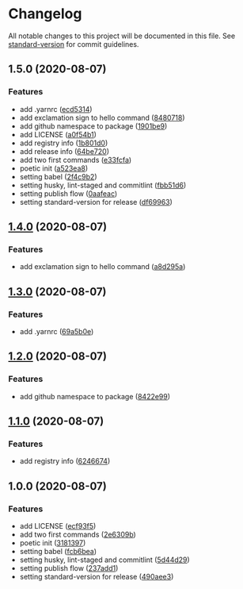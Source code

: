 # Changelog

All notable changes to this project will be documented in this file. See [standard-version](https://github.com/conventional-changelog/standard-version) for commit guidelines.

## 1.5.0 (2020-08-07)


### Features

* add .yarnrc ([ecd5314](https://github.com/jesusgoku/node-cli-getting-started/commit/ecd5314db1bcefc9b7dc3128e893477e19e8d28d))
* add exclamation sign to hello command ([8480718](https://github.com/jesusgoku/node-cli-getting-started/commit/8480718fd0a409ac6f22e4c8acde848f593dc579))
* add github namespace to package ([1901be9](https://github.com/jesusgoku/node-cli-getting-started/commit/1901be930577454e66e00d3492b86779e71f47b0))
* add LICENSE ([a0f54b1](https://github.com/jesusgoku/node-cli-getting-started/commit/a0f54b1518038c9066493f9130077e955e9e6ed1))
* add registry info ([1b801d0](https://github.com/jesusgoku/node-cli-getting-started/commit/1b801d03c8654979be905ddc724a1e4b8b38a559))
* add release info ([64be720](https://github.com/jesusgoku/node-cli-getting-started/commit/64be720bc454438c74420585611d580a405881fd))
* add two first commands ([e33fcfa](https://github.com/jesusgoku/node-cli-getting-started/commit/e33fcfaba0573f3cd5108dfa51d256711ca0b2d8))
* poetic init ([a523ea8](https://github.com/jesusgoku/node-cli-getting-started/commit/a523ea817a6903d43e5bd3783c3d927d47fd36ae))
* setting babel ([2f4c9b2](https://github.com/jesusgoku/node-cli-getting-started/commit/2f4c9b2372aeaf70ac3c4c0c4718d55c19fe8ccd))
* setting husky, lint-staged and commitlint ([fbb51d6](https://github.com/jesusgoku/node-cli-getting-started/commit/fbb51d623c620037b06f380a4a7c10cd122bb80d))
* setting publish flow ([0aafeac](https://github.com/jesusgoku/node-cli-getting-started/commit/0aafeac67cdbfa6d24c04b448a433c322776d21a))
* setting standard-version for release ([df69963](https://github.com/jesusgoku/node-cli-getting-started/commit/df699632c0a36ba80c54f04cc64437a7a7e2fd01))

## [1.4.0](https://github.com/jesusgoku/node-cli-getting-started/compare/v1.3.0...v1.4.0) (2020-08-07)


### Features

* add exclamation sign to hello command ([a8d295a](https://github.com/jesusgoku/node-cli-getting-started/commit/a8d295a9559d4207f13b5ecb3d6310da026173ea))

## [1.3.0](https://github.com/jesusgoku/node-cli-getting-started/compare/v1.2.0...v1.3.0) (2020-08-07)


### Features

* add .yarnrc ([69a5b0e](https://github.com/jesusgoku/node-cli-getting-started/commit/69a5b0ed88d7931368b717633fd573672487bffb))

## [1.2.0](https://github.com/jesusgoku/node-cli-getting-started/compare/v1.1.0...v1.2.0) (2020-08-07)


### Features

* add github namespace to package ([8422e99](https://github.com/jesusgoku/node-cli-getting-started/commit/8422e9944650d01f999ba18853af860d799635c9))

## [1.1.0](https://github.com/jesusgoku/node-cli-getting-started/compare/v1.0.0...v1.1.0) (2020-08-07)


### Features

* add registry info ([6246674](https://github.com/jesusgoku/node-cli-getting-started/commit/6246674f35a93aecd91f943b0d2e126e81b40e20))

## 1.0.0 (2020-08-07)


### Features

* add LICENSE ([ecf93f5](https://github.com/jesusgoku/node-cli-getting-started/commit/ecf93f5adfd2f558bdb4bfc04bda3ebcdb94108a))
* add two first commands ([2e6309b](https://github.com/jesusgoku/node-cli-getting-started/commit/2e6309bdf4f3c05608036182df6e01ca9d6c5a43))
* poetic init ([3181397](https://github.com/jesusgoku/node-cli-getting-started/commit/3181397c91ff7f44cb020be670490c3ff5b6400c))
* setting babel ([fcb6bea](https://github.com/jesusgoku/node-cli-getting-started/commit/fcb6bea694f7f2c1ec3d4a44e4a68a869fe6cf7e))
* setting husky, lint-staged and commitlint ([5d44d29](https://github.com/jesusgoku/node-cli-getting-started/commit/5d44d2985a60c357f1e51e576ce27556340948df))
* setting publish flow ([237add1](https://github.com/jesusgoku/node-cli-getting-started/commit/237add10e755052fa68d3a02d8fc4dbc416472c1))
* setting standard-version for release ([490aee3](https://github.com/jesusgoku/node-cli-getting-started/commit/490aee3fdd7dda76a25705973fb43e972f2ce4ea))
